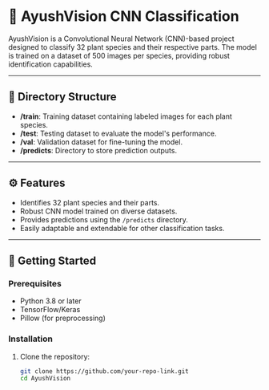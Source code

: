 # 🌿 AyushVision CNN Classification  

AyushVision is a Convolutional Neural Network (CNN)-based project designed to classify 32 plant species and their respective parts. The model is trained on a dataset of 500 images per species, providing robust identification capabilities.  

---

## 📂 Directory Structure  

- **/train**: Training dataset containing labeled images for each plant species.  
- **/test**: Testing dataset to evaluate the model's performance.  
- **/val**: Validation dataset for fine-tuning the model.  
- **/predicts**: Directory to store prediction outputs.  

---

## ⚙️ Features  

- Identifies 32 plant species and their parts.  
- Robust CNN model trained on diverse datasets.  
- Provides predictions using the `/predicts` directory.  
- Easily adaptable and extendable for other classification tasks.  

---

## 🚀 Getting Started  

### Prerequisites  

- Python 3.8 or later  
- TensorFlow/Keras   
- Pillow (for preprocessing)  

### Installation  

1. Clone the repository:  
   ```bash  
   git clone https://github.com/your-repo-link.git  
   cd AyushVision  
